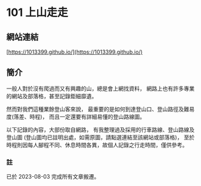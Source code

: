 # 101 上山走走

## 網站連結
[https://1013399.github.io/](https://1013399.github.io/)


## 簡介
一般人對於沒有爬過而又有興趣的山，總是會上網找資料，
網路上也有許多專業的網站及部落格，甚至記錄鉅細靡遺。

然而對我們這種業餘登山客來說，
最重要的是如何到達登山口、登山路徑及難易度(落差、時程)，
而且一定還要有詳細易懂的登山路線圖。

以下記錄的內容，大部份取自網路，
有我整理過及採用的行車路線、登山路線及登山圖
(登山圖均已註明出處，如需原圖，請點選連結至該網站或部落格)，
至於時程則因每人腳程不同、休息時間各異，故個人記錄之行走時間，僅供參考。

### 註
已於 2023-08-03 完成所有文章搬遷。
